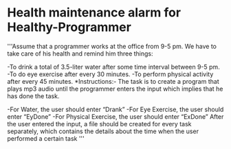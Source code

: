 # Health maintenance alarm for Healthy-Programmer
'''Assume that a programmer works at the office from 9-5 pm. We have to take care of his health and remind him three things:

-To drink a total of 3.5-liter water after some time interval between 9-5 pm.
-To do eye exercise after every 30 minutes.
-To perform physical activity after every 45 minutes.
*Instructions:-
The task is to create a program that plays mp3 audio until the programmer enters the input which implies that he has done the task.

-For Water, the user should enter “Drank”
-For Eye Exercise, the user should enter “EyDone”
-For Physical Exercise, the user should enter “ExDone”
After the user entered the input, a file should be created for every task separately, which contains the details about the time when the user performed a certain task
'''

